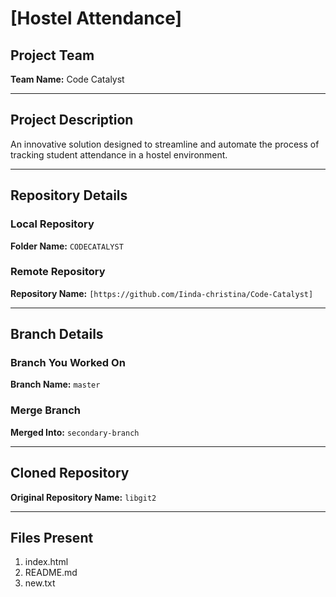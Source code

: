 # [Hostel Attendance]

## Project Team
**Team Name:** Code Catalyst

---

## Project Description
An innovative solution designed to streamline and automate the process of tracking student attendance in a hostel environment.

---

## Repository Details

### Local Repository
**Folder Name:** `CODECATALYST`

### Remote Repository
**Repository Name:** `[https://github.com/Iinda-christina/Code-Catalyst]`

---

## Branch Details

### Branch You Worked On
**Branch Name:** `master`

### Merge Branch
**Merged Into:** `secondary-branch`

---

## Cloned Repository
**Original Repository Name:** `libgit2`

---

## Files Present
1. index.html
2. README.md
3. new.txt

